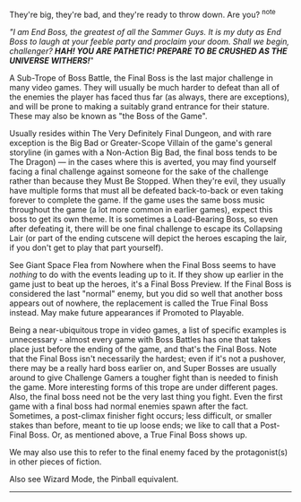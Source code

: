 They're big, they're bad, and they're ready to throw down. Are you? <sup>note&nbsp;</sup> 

_"I am End Boss, the greatest of all the Sammer Guys. It is my duty as End Boss to laugh at your feeble party and proclaim your doom. Shall we begin, challenger?_ _**HAH! YOU ARE PATHETIC! PREPARE TO BE CRUSHED AS THE UNIVERSE WITHERS!**_"

A Sub-Trope of Boss Battle, the Final Boss is the last major challenge in many video games. They will usually be much harder to defeat than all of the enemies the player has faced thus far (as always, there are exceptions), and will be prone to making a suitably grand entrance for their stature. These may also be known as "the Boss of the Game".

Usually resides within The Very Definitely Final Dungeon, and with rare exception is the Big Bad or Greater-Scope Villain of the game's general storyline (in games with a Non-Action Big Bad, the final boss tends to be The Dragon) — in the cases where this is averted, you may find yourself facing a final challenge against someone for the sake of the challenge rather than because they Must Be Stopped. When they're evil, they usually have multiple forms that must all be defeated back-to-back or even taking forever to complete the game. If the game uses the same boss music throughout the game (a lot more common in earlier games), expect this boss to get its own theme. It is sometimes a Load-Bearing Boss, so even after defeating it, there will be one final challenge to escape its Collapsing Lair (or part of the ending cutscene will depict the heroes escaping the lair, if you don't get to play that part yourself).

See Giant Space Flea from Nowhere when the Final Boss seems to have _nothing_ to do with the events leading up to it. If they show up earlier in the game just to beat up the heroes, it's a Final Boss Preview. If the Final Boss is considered the last "normal" enemy, but you did so well that another boss appears out of nowhere, the replacement is called the True Final Boss instead. May make future appearances if Promoted to Playable.

Being a near-ubiquitous trope in video games, a list of specific examples is unnecessary - almost every game with Boss Battles has one that takes place just before the ending of the game, and that's the Final Boss. Note that the Final Boss isn't necessarily the hardest; even if it's not a pushover, there may be a really hard boss earlier on, and Super Bosses are usually around to give Challenge Gamers a tougher fight than is needed to finish the game. More interesting forms of this trope are under different pages. Also, the final boss need not be the very last thing you fight. Even the first game with a final boss had normal enemies spawn after the fact. Sometimes, a post-climax finisher fight occurs; less difficult, or smaller stakes than before, meant to tie up loose ends; we like to call that a Post-Final Boss. Or, as mentioned above, a True Final Boss shows up.

We may also use this to refer to the final enemy faced by the protagonist(s) in other pieces of fiction.

Also see Wizard Mode, the Pinball equivalent.

___